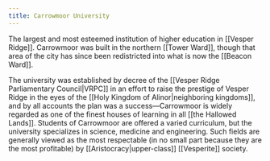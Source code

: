 ```yaml
---
title: Carrowmoor University
---
```


The largest and most esteemed institution of higher education in [[Vesper Ridge]]. Carrowmoor was built in the northern [[Tower Ward]], though that area of the city has since been redistricted into what is now the [[Beacon Ward]].

The university was established by decree of the [[Vesper Ridge Parliamentary Council|VRPC]] in an effort to raise the prestige of Vesper Ridge in the eyes of the [[Holy Kingdom of Alinor|neighboring kingdoms]], and by all accounts the plan was a success—Carrowmoor is widely regarded as one of the finest houses of learning in all [[the Hallowed Lands]]. Students of Carrowmoor are offered a varied curriculum, but the university specializes in science, medicine and engineering. Such fields are generally viewed as the most respectable (in no small part because they are the most profitable) by [[Aristocracy|upper-class]] [[Vesperite]] society.